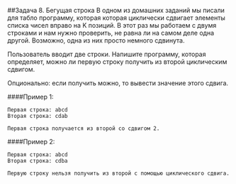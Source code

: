 ##Задача 8. Бегущая строка
В одном из домашних заданий мы писали для табло программу, которая которая циклически сдвигает элементы списка чисел вправо на K позиций. В этот раз мы работаем с двумя строками и нам нужно проверить, не равна ли на самом деле одна другой. Возможно, одна из них просто немного сдвинута.

Пользователь вводит две строки. Напишите программу, которая определяет, можно ли первую строку получить из второй циклическим сдвигом.

Опционально: если получить можно, то вывести значение этого сдвига. 

####Пример 1:
```
Первая строка: abcd
Вторая строка: cdab

Первая строка получается из второй со сдвигом 2.
```
####Пример 2:
```
Первая строка: abcd
Вторая строка: cdba

Первую строку нельзя получить из второй с помощью циклического сдвига.
```